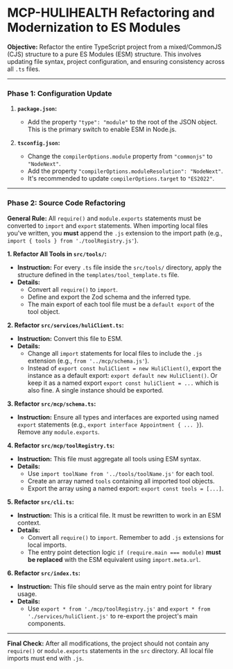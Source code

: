 # MCP-HULIHEALTH Refactoring and Modernization to ES Modules

**Objective:** Refactor the entire TypeScript project from a mixed/CommonJS (CJS) structure to a pure ES Modules (ESM) structure. This involves updating file syntax, project configuration, and ensuring consistency across all `.ts` files.

---

### **Phase 1: Configuration Update**

1.  **`package.json`:**
    *   Add the property `"type": "module"` to the root of the JSON object. This is the primary switch to enable ESM in Node.js.

2.  **`tsconfig.json`:**
    *   Change the `compilerOptions.module` property from `"commonjs"` to `"NodeNext"`.
    *   Add the property `"compilerOptions.moduleResolution": "NodeNext"`.
    *   It's recommended to update `compilerOptions.target` to `"ES2022"`.

---

### **Phase 2: Source Code Refactoring**

**General Rule:** All `require()` and `module.exports` statements must be converted to `import` and `export` statements. When importing local files you've written, you **must** append the `.js` extension to the import path (e.g., `import { tools } from './toolRegistry.js'`).

**1. Refactor All Tools in `src/tools/`:**
*   **Instruction:** For every `.ts` file inside the `src/tools/` directory, apply the structure defined in the `templates/tool_template.ts` file.
*   **Details:**
    *   Convert all `require()` to `import`.
    *   Define and export the Zod schema and the inferred type.
    *   The main export of each tool file must be a `default export` of the tool object.

**2. Refactor `src/services/huliClient.ts`:**
*   **Instruction:** Convert this file to ESM.
*   **Details:**
    *   Change all `import` statements for local files to include the `.js` extension (e.g., `from '../mcp/schema.js'`).
    *   Instead of `export const huliClient = new HuliClient()`, export the instance as a default export: `export default new HuliClient()`. Or keep it as a named export `export const huliClient = ...` which is also fine. A single instance should be exported.

**3. Refactor `src/mcp/schema.ts`:**
*   **Instruction:** Ensure all types and interfaces are exported using named `export` statements (e.g., `export interface Appointment { ... }`). Remove any `module.exports`.

**4. Refactor `src/mcp/toolRegistry.ts`:**
*   **Instruction:** This file must aggregate all tools using ESM syntax.
*   **Details:**
    *   Use `import toolName from '../tools/toolName.js'` for each tool.
    *   Create an array named `tools` containing all imported tool objects.
    *   Export the array using a named export: `export const tools = [...]`.

**5. Refactor `src/cli.ts`:**
*   **Instruction:** This is a critical file. It must be rewritten to work in an ESM context.
*   **Details:**
    *   Convert all `require()` to `import`. Remember to add `.js` extensions for local imports.
    *   The entry point detection logic `if (require.main === module)` **must be replaced** with the ESM equivalent using `import.meta.url`.

**6. Refactor `src/index.ts`:**
*   **Instruction:** This file should serve as the main entry point for library usage.
*   **Details:**
    *   Use `export * from './mcp/toolRegistry.js'` and `export * from './services/huliClient.js'` to re-export the project's main components.

---

**Final Check:** After all modifications, the project should not contain any `require()` or `module.exports` statements in the `src` directory. All local file imports must end with `.js`.
